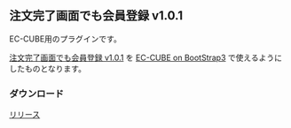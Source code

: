 注文完了画面でも会員登録 v1.0.1
--------------------------

EC-CUBE用のプラグインです。

[注文完了画面でも会員登録 v1.0.1](http://www.ec-cube.net/products/detail.php?product_id=404) を [EC-CUBE on BootStrap3](https://github.com/clicktx/eccube-on-bootstrap3) で使えるようにしたものとなります。

### ダウンロード
[リリース](https://github.com/clicktx/eccube-on-bootstrap3-plugin-RegisterWhileShopping/releases)
